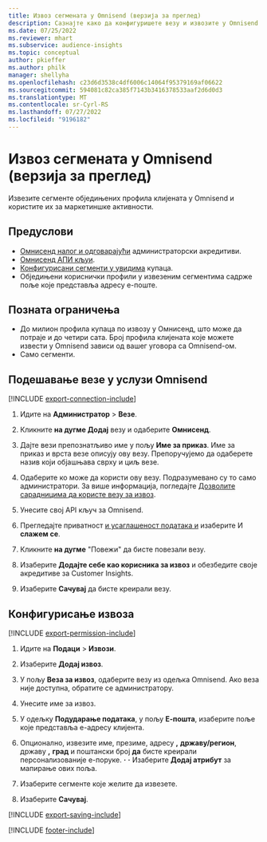 ```yaml
---
title: Извоз сегмената у Omnisend (верзија за преглед)
description: Сазнајте како да конфигуришете везу и извозите у Omnisend.
ms.date: 07/25/2022
ms.reviewer: mhart
ms.subservice: audience-insights
ms.topic: conceptual
author: pkieffer
ms.author: philk
manager: shellyha
ms.openlocfilehash: c23d6d3538c4df6006c14064f95379169af06622
ms.sourcegitcommit: 594081c82ca385f7143b3416378533aaf2d6d0d3
ms.translationtype: MT
ms.contentlocale: sr-Cyrl-RS
ms.lasthandoff: 07/27/2022
ms.locfileid: "9196182"
---
```

# <a name="export-segments-to-omnisend-preview"></a>Извоз сегмената у Omnisend (верзија за преглед)

Извезите сегменте обједињених профила клијената у Omnisend и користите их за маркетиншке активности.

## <a name="prerequisites"></a>Предуслови

- [Омнисенд налог и одговарајући](https://www.omnisend.com/) администраторски акредитиви.
- [Омнисенд АПИ кљуи](https://support.omnisend.com/en/articles/1061890-generating-api-key).
- [Конфигурисани сегменти у увидима](segments.md) купаца.
- Обједињени кориснички профили у извезеним сегментима садрже поље које представља адресу е-поште.

## <a name="known-limitations"></a>Позната ограничења

- До милион профила купаца по извозу у Омнисенд, што може да потраје и до четири сата. Број профила клијената које можете извести у Omnisend зависи од вашег уговора са Omnisend-ом.
- Само сегменти.

## <a name="set-up-connection-to-omnisend"></a>Подешавање везе у услузи Omnisend

[!INCLUDE [export-connection-include](includes/export-connection-admn.md)]

1. Идите на **Администратор** > **Везе**.

1. Кликните **на дугме Додај** везу и одаберите **Омнисенд**.

1. Дајте вези препознатљиво име у пољу **Име за приказ**. Име за приказ и врста везе описују ову везу. Препоручујемо да одаберете назив који објашњава сврху и циљ везе.

1. Одаберите ко може да користи ову везу. Подразумевано су то само администратори. За више информација, погледајте [Дозволите сарадницима да користе везу за извоз](connections.md#allow-contributors-to-use-a-connection-for-exports).

1. Унесите свој API кључ за Omnisend.

1. Прегледајте приватност [и усаглашеност података и](connections.md#data-privacy-and-compliance) изаберите И **слажем се**.

1. Кликните **на дугме** "Повежи" да бисте повезали везу.

1. Изаберите **Додајте себе као корисника за извоз** и обезбедите своје акредитиве за Customer Insights.

1. Изаберите **Сачувај** да бисте креирали везу.

## <a name="configure-an-export"></a>Конфигурисање извоза

[!INCLUDE [export-permission-include](includes/export-permission.md)]

1. Идите на **Подаци** > **Извози**.

1. Изаберите **Додај извоз**.

1. У пољу **Веза за извоз**, одаберите везу из одељка Omnisend. Ако веза није доступна, обратите се администратору.

1. Унесите име за извоз.

1. У одељку **Подударање података**, у пољу **Е-пошта**, изаберите поље које представља е-адресу клијента.

1. Опционално, извезите име, презиме, адресу **,** **државу/регион**, државу **,** **град** и поштански број **да** бисте креирали персонализованије е-поруке. **·** **·** Изаберите **Додај атрибут** за мапирање ових поља.

1. Изаберите сегменте које желите да извезете.

1. Изаберите **Сачувај**.

[!INCLUDE [export-saving-include](includes/export-saving.md)]

[!INCLUDE [footer-include](includes/footer-banner.md)]
